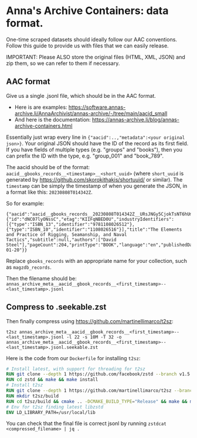 # Anna's Archive Containers: data format.

One-time scraped datasets should ideally follow our AAC conventions. Follow this guide to provide us with files that we can easily release.

IMPORTANT: Please ALSO store the original files (HTML, XML, JSON) and zip them, so we can refer to them if necessary.

## AAC format

Give us a single .jsonl file, which should be in the AAC format.

* Here is are examples: https://software.annas-archive.li/AnnaArchivist/annas-archive/-/tree/main/aacid_small
* And here is the documentation: https://annas-archive.li/blog/annas-archive-containers.html

Essentially just wrap every line in `{"aacid":..,"metadata":<your original json>}`. Your original JSON should have the ID of the record as its first field. If you have fields of multiple types (e.g. "groups" and "books"), then you can prefix the ID with the type, e.g. "group_001" and "book_789".

The aacid should be of the format: `aacid__gbooks_records__<timestamp>__<short_uuid>` (where `short_uuid` is generated by https://github.com/skorokithakis/shortuuid/ or similar). The `timestamp` can be simply the timestamp of when you generate the JSON, in a format like this: `20230808T014342Z`.

So for example:

```
{"aacid":"aacid__gbooks_records__20230808T014342Z__URsJNGy5CjokTsNT6hUmmj","metadata":{"id":"dNC07lyONssC","etag":"KIIFqNBED0U","industryIdentifiers":[{"type":"ISBN_13","identifier":"9781108026512"},{"type":"ISBN_10","identifier":"1108026516"}],"title":"The Elements and Practice of Rigging, Seamanship, and Naval Tactics","subtitle":null,"authors":["David Steel"],"pageCount":204,"printType":"BOOK","language":"en","publishedDate":"2011-01-20"}}
```

Replace `gbooks_records` with an appropriate name for your collection, such as `magzdb_records`.

Then the filename should be: `annas_archive_meta__aacid__gbook_records__<first_timestamp>--<last_timestamp>.jsonl`

## Compress to .seekable.zst

Then finally compress using https://github.com/martinellimarco/t2sz:

`t2sz annas_archive_meta__aacid__gbook_records__<first_timestamp>--<last_timestamp>.jsonl -l 22 -s 10M -T 32 -o annas_archive_meta__aacid__gbook_records__<first_timestamp>--<last_timestamp>.jsonl.seekable.zst`


Here is the code from our `Dockerfile` for installing `t2sz`:

```Dockerfile
# Install latest, with support for threading for t2sz
RUN git clone --depth 1 https://github.com/facebook/zstd --branch v1.5.6
RUN cd zstd && make && make install
# Install t2sz
RUN git clone --depth 1 https://github.com/martinellimarco/t2sz --branch v1.1.2
RUN mkdir t2sz/build
RUN cd t2sz/build && cmake .. -DCMAKE_BUILD_TYPE="Release" && make && make install
# Env for t2sz finding latest libzstd
ENV LD_LIBRARY_PATH=/usr/local/lib
```

You can check that the final file is correct jsonl by running `zstdcat <compressed_filename> | jq .`

